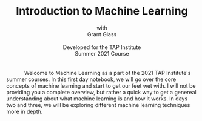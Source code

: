 
# <div align="center">Introduction to Machine Learning</div>
<div align="center">
  with<br>
 Grant Glass<br><br>
  Developed for the TAP Institute<br>
  Summer 2021 Course
</div>
<br><br>
&nbsp;&nbsp;&nbsp;&nbsp;&nbsp;&nbsp;&nbsp;&nbsp;&nbsp;&nbsp;&nbsp;&nbsp;Welcome to Machine Learning as a part of the 2021 TAP Institute's summer courses. In this first day notebook, we will go over the core concepts of machine learning and start to get our feet wet with. I will not be providing you a complete overview, but rather a quick way to get a genereal understanding about what machine learning is and how it works. In days two and three, we will be exploring different machine learning techniques more in depth.

